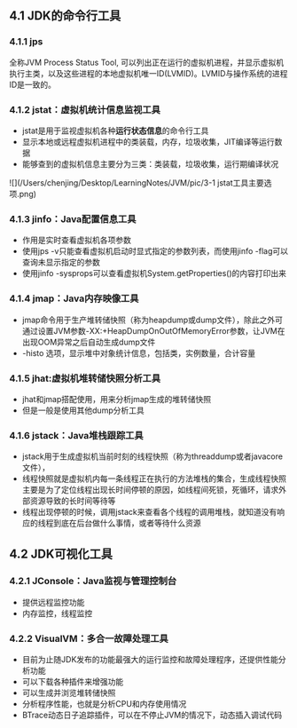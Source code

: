 ## 4.1 JDK的命令行工具

### 4.1.1 jps

全称JVM Process Status Tool, 可以列出正在运行的虚拟机进程，并显示虚拟机执行主类，以及这些进程的本地虚拟机唯一ID(LVMID)。LVMID与操作系统的进程ID是一致的。

### 4.1.2 jstat：虚拟机统计信息监视工具

- jstat是用于监视虚拟机各种**运行状态信息**的命令行工具
- 显示本地或远程虚拟机进程中的类装载，内存，垃圾收集，JIT编译等运行数据
- 能够查到的虚拟机信息主要分为三类：类装载，垃圾收集，运行期编译状况

![](/Users/chenjing/Desktop/LearningNotes/JVM/pic/3-1 jstat工具主要选项.png)

### 4.1.3 jinfo：Java配置信息工具

- 作用是实时查看虚拟机各项参数
- 使用jps -v只能查看虚拟机启动时显式指定的参数列表，而使用jinfo -flag可以查询未显示指定的参数
- 使用jinfo -sysprops可以查看虚拟机System.getProperties()的内容打印出来

### 4.1.4 jmap：Java内存映像工具

- jmap命令用于生产堆转储快照（称为heapdump或dump文件），除此之外可通过设置JVM参数-XX:+HeapDumpOnOutOfMemoryError参数，让JVM在出现OOM异常之后自动生成dump文件
- -histo 选项，显示堆中对象统计信息，包括类，实例数量，合计容量

### 4.1.5 jhat:虚拟机堆转储快照分析工具

- jhat和jmap搭配使用，用来分析jmap生成的堆转储快照
- 但是一般是使用其他dump分析工具

### 4.1.6 jstack：Java堆栈跟踪工具

- jstack用于生成虚拟机当前时刻的线程快照（称为threaddump或者javacore文件），
- 线程快照就是虚拟机内每一条线程正在执行的方法堆栈的集合，生成线程快照主要是为了定位线程出现长时间停顿的原因，如线程间死锁，死循环，请求外部资源导致的长时间等待等
- 线程出现停顿的时候，调用jstack来查看各个线程的调用堆栈，就知道没有响应的线程到底在后台做什么事情，或者等待什么资源

## 4.2 JDK可视化工具

### 4.2.1 JConsole：Java监视与管理控制台

- 提供远程监控功能
- 内存监控，线程监控

### 4.2.2 VisualVM：多合一故障处理工具

- 目前为止随JDK发布的功能最强大的运行监控和故障处理程序，还提供性能分析功能
- 可以下载各种插件来增强功能
- 可以生成并浏览堆转储快照
- 分析程序性能，也就是分析CPU和内存使用情况
- BTrace动态日子追踪插件，可以在不停止JVM的情况下，动态插入调试代码





